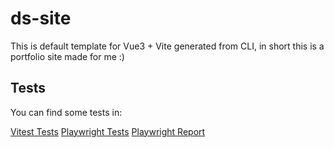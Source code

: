 # ds-site

This is default template for Vue3 + Vite generated from CLI, in short this is a portfolio site made for me :)

## Tests

You can find some tests in:

[Vitest Tests](https://github.com/dominik-slopecki/dominik-slopecki.github.io/blob/main/ds-site/src/components/__tests__)
[Playwright Tests](https://github.com/dominik-slopecki/dominik-slopecki.github.io/blob/main/ds-site/e2e.vue.spec.ts)
[Playwright Report](https://dominik-slopecki.github.io/playwright-report)